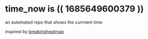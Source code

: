 # time_now is (( 1685649600379 ))

an automated repo that shows the currnent time

inspired by [breakingheatmap](https://github.com/breakingheatmap/breakingheatmap)